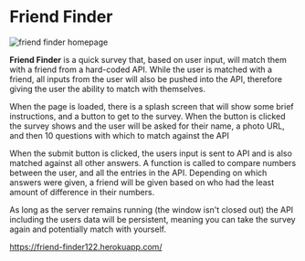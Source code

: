 # Friend Finder

![friend finder homepage](/public/images/friend.png)

 **Friend Finder** is a quick survey that, based on user input, will match them with a friend from a hard-coded API. While the user is matched with a friend, all inputs from the user will also be pushed into the API, therefore giving the user the ability to match with themselves.

 When the page is loaded, there is a splash screen that will show some brief instructions, and a button to get to the survey. When the button is clicked the survey shows and the user will be asked for their name, a photo URL, and then 10 questions with which to match against the API

 When the submit button is clicked, the users input is sent to API and is also matched against all other answers. A function is called to compare numbers between the user, and all the entries in the API. Depending on which answers were given, a friend will be given based on who had the least amount of difference in their numbers.

 As long as the server remains running (the window isn't closed out) the API including the users data will be persistent, meaning you can take the survey again and potentially match with yourself.


https://friend-finder122.herokuapp.com/